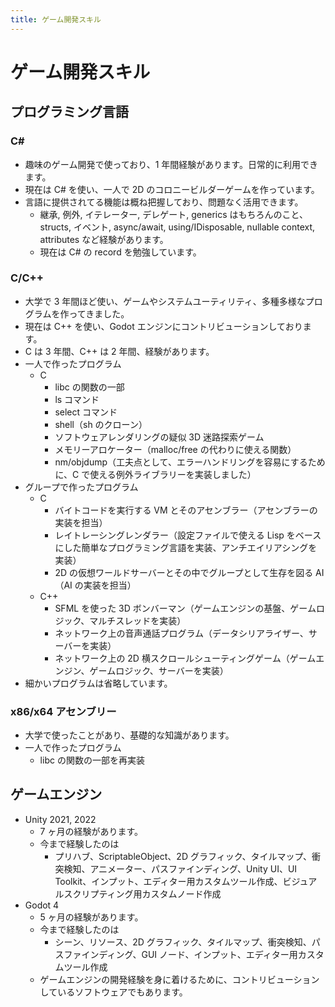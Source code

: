```yaml
---
title: ゲーム開発スキル
---
```


# ゲーム開発スキル

## プログラミング言語

### C#

- 趣味のゲーム開発で使っており、1 年間経験があります。日常的に利用できます。
- 現在は C# を使い、一人で 2D のコロニービルダーゲームを作っています。
- 言語に提供されてる機能は概ね把握しており、問題なく活用できます。
  - 継承, 例外, イテレーター, デレゲート, generics はもちろんのこと、structs, イベント, async/await, using/IDisposable, nullable context, attributes など経験があります。
  - 現在は C# の record を勉強しています。

### C/C++

- 大学で 3 年間ほど使い、ゲームやシステムユーティリティ、多種多様なプログラムを作ってきました。
- 現在は C++ を使い、Godot エンジンにコントリビューションしております。
- C は 3 年間、C++ は 2 年間、経験があります。
- 一人で作ったプログラム
  - C
    - libc の関数の一部
    - ls コマンド
    - select コマンド
    - shell（sh のクローン）
    - ソフトウェアレンダリングの疑似 3D 迷路探索ゲーム
    - メモリーアロケーター（malloc/free の代わりに使える関数）
    - nm/objdump（工夫点として、エラーハンドリングを容易にするために、C で使える例外ライブラリーを実装しました）
- グループで作ったプログラム
  - C
    - バイトコードを実行する VM とそのアセンブラー（アセンブラーの実装を担当）
    - レイトレーシングレンダラー（設定ファイルで使える Lisp をベースにした簡単なプログラミング言語を実装、アンチエイリアシングを実装）
    - 2D の仮想ワールドサーバーとその中でグループとして生存を図る AI（AI の実装を担当）
  - C++
    - SFML を使った 3D ボンバーマン（ゲームエンジンの基盤、ゲームロジック、マルチスレッドを実装）
    - ネットワーク上の音声通話プログラム（データシリアライザー、サーバーを実装）
    - ネットワーク上の 2D 横スクロールシューティングゲーム（ゲームエンジン、ゲームロジック、サーバーを実装）
- 細かいプログラムは省略しています。

### x86/x64 アセンブリー

- 大学で使ったことがあり、基礎的な知識があります。
- 一人で作ったプログラム
  - libc の関数の一部を再実装

## ゲームエンジン

- Unity 2021, 2022
  - 7 ヶ月の経験があります。
  - 今まで経験したのは
    - プリハブ、ScriptableObject、2D グラフィック、タイルマップ、衝突検知、アニメーター、パスファインディング、Unity UI、UI Toolkit、インプット、エディター用カスタムツール作成、ビジュアルスクリプティング用カスタムノード作成
- Godot 4
  - 5 ヶ月の経験があります。
  - 今まで経験したのは
    - シーン、リソース、2D グラフィック、タイルマップ、衝突検知、パスファインディング、GUI ノード、インプット、エディター用カスタムツール作成
  - ゲームエンジンの開発経験を身に着けるために、コントリビューションしているソフトウェアでもあります。
